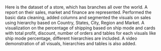 Here is the dataset of a store, which has branches all over the world. A report on their sales, market and finance are represented.
Performed the basic data cleaning, added columns and segmented the visuals on sales using hierarchy based on Country, States, City, Region and Market. 
A visualization on the percentage of shipping based on ship mode and cards with total profit, discount, number of orders 
and tables for each visuals like ship mode percentage, different hierarchies are included.
A video demonstration of all visuals, hierarchies and tables is also added.


